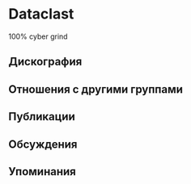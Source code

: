 # Dataclast

100% cyber grind

## Дискография


## Отношения с другими группами


## Публикации


## Обсуждения


## Упоминания

